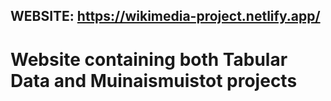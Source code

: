 ## WEBSITE: https://wikimedia-project.netlify.app/

# Website containing both Tabular Data and Muinaismuistot projects
